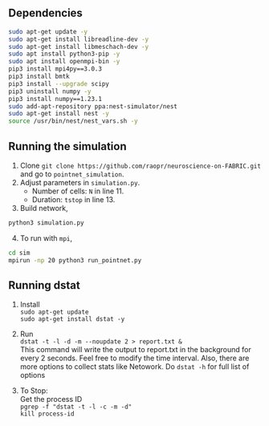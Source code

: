 
## Dependencies

```bash
sudo apt-get update -y
sudo apt-get install libreadline-dev -y
sudo apt-get install libmeschach-dev -y
sudo apt install python3-pip -y
sudo apt install openmpi-bin -y
pip3 install mpi4py==3.0.3
pip3 install bmtk
pip3 install --upgrade scipy
pip3 uninstall numpy -y
pip3 install numpy==1.23.1
sudo add-apt-repository ppa:nest-simulator/nest
sudo apt-get install nest -y
source /usr/bin/nest/nest_vars.sh -y
```

## Running the simulation
1. Clone `git clone https://github.com/raopr/neuroscience-on-FABRIC.git` and go to `pointnet_simulation`.
2. Adjust parameters in `simulation.py`.
    - Number of cells: `N` in line 11.
    - Duration: `tstop` in line 13.
3. Build network,
```bash
python3 simulation.py
```
4. To run with `mpi`,
```bash
cd sim
mpirun -np 20 python3 run_pointnet.py
```

## Running dstat

1. Install 
<br>`sudo apt-get update`
<br>`sudo apt-get install dstat -y`

2. Run
<br>`dstat -t -l -d -m --noupdate 2 > report.txt &`
<br> This command will write the output to report.txt in the background for every 2 seconds. Feel free to modify the time interval. Also, there are more options to collect stats like Netowork. Do `dstat -h` for full list of options 

3. To Stop:
<br> Get the process ID
<br>`pgrep -f "dstat -t -l -c -m -d"`
<br>`kill process-id`
